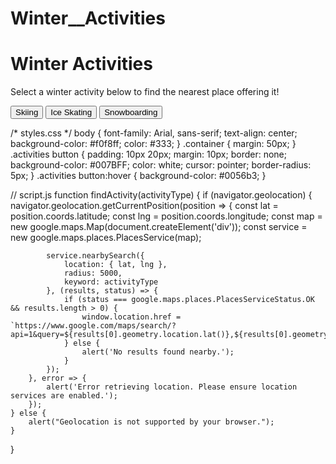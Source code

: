 # Winter__Activities
<!-- index.html -->
<!DOCTYPE html>
<html lang="en">
<head>
    <meta charset="UTF-8">
    <meta name="viewport" content="width=device-width, initial-scale=1.0">
    <title>Winter Activities</title>
    <link rel="stylesheet" href="styles.css">
    <script src="script.js" defer></script>
    <script src="https://maps.googleapis.com/maps/api/js?key=YOUR_API_KEY&libraries=places" defer></script>
</head>
<body>
    <div class="container">
        <h1>Winter Activities</h1>
        <p>Select a winter activity below to find the nearest place offering it!</p>
        <div class="activities">
            <button onclick="findActivity('ski_resort')">Skiing</button>
            <button onclick="findActivity('ice_skating_rink')">Ice Skating</button>
            <button onclick="findActivity('snowboarding_area')">Snowboarding</button>
        </div>
    </div>
</body>
</html>

/* styles.css */
body {
    font-family: Arial, sans-serif;
    text-align: center;
    background-color: #f0f8ff;
    color: #333;
}
.container {
    margin: 50px;
}
.activities button {
    padding: 10px 20px;
    margin: 10px;
    border: none;
    background-color: #007BFF;
    color: white;
    cursor: pointer;
    border-radius: 5px;
}
.activities button:hover {
    background-color: #0056b3;
}

// script.js
function findActivity(activityType) {
    if (navigator.geolocation) {
        navigator.geolocation.getCurrentPosition(position => {
            const lat = position.coords.latitude;
            const lng = position.coords.longitude;
            const map = new google.maps.Map(document.createElement('div'));
            const service = new google.maps.places.PlacesService(map);

            service.nearbySearch({
                location: { lat, lng },
                radius: 5000,
                keyword: activityType
            }, (results, status) => {
                if (status === google.maps.places.PlacesServiceStatus.OK && results.length > 0) {
                    window.location.href = `https://www.google.com/maps/search/?api=1&query=${results[0].geometry.location.lat()},${results[0].geometry.location.lng()}`;
                } else {
                    alert('No results found nearby.');
                }
            });
        }, error => {
            alert('Error retrieving location. Please ensure location services are enabled.');
        });
    } else {
        alert("Geolocation is not supported by your browser.");
    }
}
